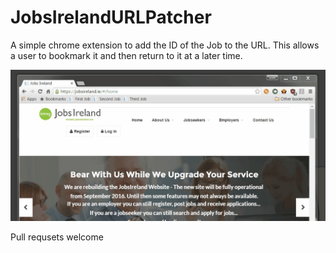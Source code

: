 # JobsIrelandURLPatcher

A simple chrome extension to add the ID of the Job to the URL. This allows a user to bookmark it and then return to it at a later time.



![Check it out here](https://raw.githubusercontent.com/TheHandsomeCoder/JobsIrelandURLPatcher/master/example.gif)

Pull requsets welcome
